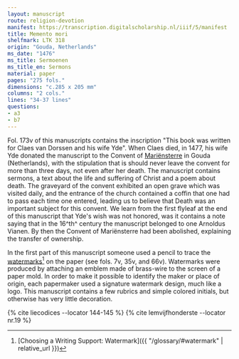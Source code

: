 ```yaml
---
layout: manuscript
route: religion-devotion
manifest: https://transcription.digitalscholarship.nl/iiif/5/manifest
title: Memento mori
shelfmark: LTK 318
origin: "Gouda, Netherlands"
ms_date: "1476"
ms_title: Sermoenen
ms_title_en: Sermons
material: paper
pages: "275 fols."
dimensions: "c.285 x 205 mm"
columns: "2 cols."
lines: "34-37 lines"
questions:
- a3
- b7
---
```


Fol. 173v of this manuscripts contains the inscription "This book was
written for Claes van Dorssen and his wife Yde". When Claes died, in
1477, his wife Yde donated the manuscript to the Convent of
[Mariënsterre](https://nl.wikipedia.org/wiki/Regulierenklooster_(Gouda))
in Gouda (Netherlands), with the stipulation that is should never leave
the convent for more than three days, not even after her death. The
manuscript contains sermons, a text about the life and suffering of
Christ and a poem about death. The graveyard of the convent exhibited an
open grave which was visited daily, and the entrance of the church
contained a coffin that one had to pass each time one entered, leading
us to believe that Death was an important subject for this convent. We
learn from the first flyleaf at the end of this manuscript that Yde's
wish was not honored, was it contains a note saying that in the 16^th^
century the manuscript belonged to one Arnoldus Vianen. By then the
Convent of Mariënsterre had been abolished, explaining the transfer of
ownership.

In the first part of this manuscript someone used a pencil to trace the
[watermarks](https://en.wikipedia.org/wiki/Watermark)[^1] on the paper
(see fols. 7v, 35v, and 66v). Watermarks were produced by attaching an
emblem made of brass-wire to the screen of a paper mold. In order to
make it possible to identify the maker or place of origin, each
papermaker used a signature watermark design, much like a logo. This
manuscript contains a few rubrics and simple colored initials, but
otherwise has very little decoration.

[^1]: [Choosing a Writing Support: Watermark]({{ "/glossary/#watermark" | relative_url }})

{% cite liecodices --locator 144-145 %}
{% cite lemvijfhonderste --locator nr.19 %}
